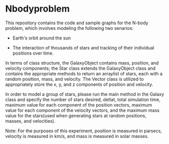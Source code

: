 # Nbodyproblem

This repository contains the code and sample graphs for the N-body problem, which involves modeling the following two senarios:
- Earth's orbit around the sun 

- The interaction of thousands of stars and tracking of their individual positions over time.

In terms of class structure, the GalaxyObject contains mass, position, and velocity components; the Star class extends the GalaxyObject class and contains the appropriate methods to return an arraylist of stars, each with a random position, mass, and velocity. The Vector class is utilized to appropriately store the x, y, and z components of position and velocity.

In order to model a group of stars, please run the main method in the Galaxy class and specify the number of stars desired, deltat, total simulation time, maximum value for each component of the position vectors, maximum value for each component of the velocity vectors, and the maximum mass value for the stars(used when generating stars at random positions, masses, and velocities).

Note: For the purposes of this experiment, position is measured in parsecs, velocity is measured in km/s, and mass is measured in solar masses.
